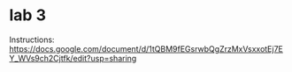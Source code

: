 # lab 3
Instructions: https://docs.google.com/document/d/1tQBM9fEGsrwbQgZrzMxVsxxotEj7EY_WVs9ch2Cjtfk/edit?usp=sharing